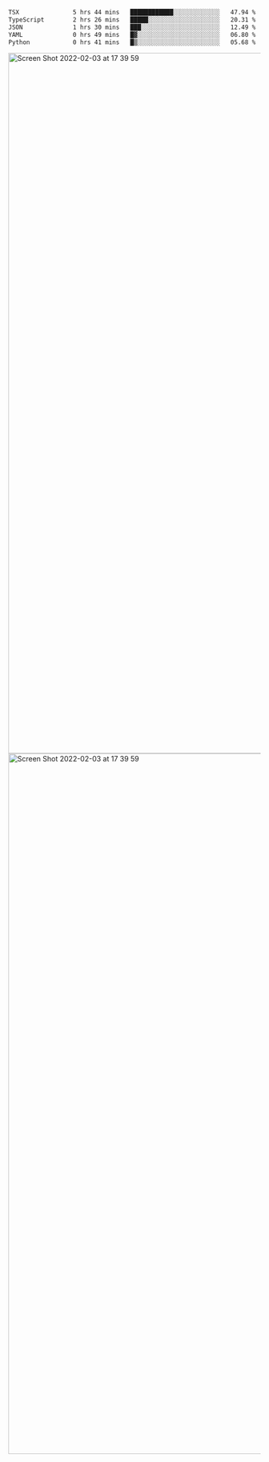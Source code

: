<!--START_SECTION:waka-->

```txt
TSX               5 hrs 44 mins   ████████████░░░░░░░░░░░░░   47.94 %
TypeScript        2 hrs 26 mins   █████░░░░░░░░░░░░░░░░░░░░   20.31 %
JSON              1 hrs 30 mins   ███░░░░░░░░░░░░░░░░░░░░░░   12.49 %
YAML              0 hrs 49 mins   █▓░░░░░░░░░░░░░░░░░░░░░░░   06.80 %
Python            0 hrs 41 mins   █▒░░░░░░░░░░░░░░░░░░░░░░░   05.68 %
```

<!--END_SECTION:waka-->

<img width="1400" alt="Screen Shot 2022-02-03 at 17 39 59" src="https://user-images.githubusercontent.com/45716542/152387304-f2b60485-53a6-4f4b-a818-5cefb1b0c0ae.png">
<img width="1400" alt="Screen Shot 2022-02-03 at 17 39 59" src="https://user-images.githubusercontent.com/45716542/152387273-ea5cdf21-2a45-44da-8bef-00c1763b1d42.png">
